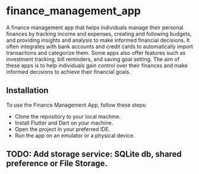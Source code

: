 # finance_management_app

A finance management app that helps  individuals manage their personal finances by tracking income and expenses, creating and following budgets, and providing insights and analysis to make informed financial decisions. It often integrates with bank accounts and credit cards to automatically import transactions and categorize them. Some apps also offer features such as investment tracking, bill reminders, and saving goal setting. The aim of these apps is to help individuals gain control over their finances and make informed decisions to achieve their financial goals.

Installation
-

To use the Finance Management App, follow these steps:

- Clone the repository to your local machine.
- Install Flutter and Dart on your machine.
- Open the project in your preferred IDE.
- Run the app on an emulator or a physical device.

## TODO: Add storage service: SQLite db, shared preference or File Storage.